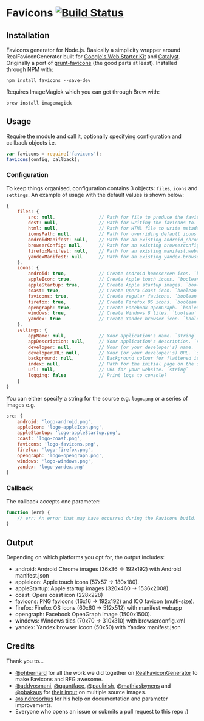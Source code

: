 # Favicons [![Build Status](https://travis-ci.org/haydenbleasel/favicons.svg?branch=node)](https://travis-ci.org/haydenbleasel/favicons)

## Installation

Favicons generator for Node.js. Basically a simplicity wrapper around RealFaviconGenerator built for [Google's Web Starter Kit](https://github.com/google/web-starter-kit) and [Catalyst](https://github.com/haydenbleasel/catalyst). Originally a port of [grunt-favicons](https://github.com/gleero/grunt-favicons/) (the good parts at least). Installed through NPM with:

    npm install favicons --save-dev

Requires ImageMagick which you can get through Brew with:

    brew install imagemagick

## Usage

Require the module and call it, optionally specifying configuration and callback objects i.e.

```js
var favicons = require('favicons');
favicons(config, callback);
```

### Configuration

To keep things organised, configuration contains 3 objects: `files`, `icons` and `settings`. An example of usage with the default values is shown below:

```js
{
    files: {
        src: null,                // Path for file to produce the favicons. `string` or `object`
        dest: null,               // Path for writing the favicons to. `string`
        html: null,               // Path for HTML file to write metadata. `string`
        iconsPath: null,          // Path for overriding default icons path. `string`
        androidManifest: null,    // Path for an existing android_chrome_manifest.json. `string`
        browserConfig: null,      // Path for an existing browserconfig.xml. `string`
        firefoxManifest: null,    // Path for an existing manifest.webapp. `string`
        yandexManifest: null      // Path for an existing yandex-browser-manifest.json. `string`
    },
    icons: {
        android: true,            // Create Android homescreen icon. `boolean`
        appleIcon: true,          // Create Apple touch icons. `boolean`
        appleStartup: true,       // Create Apple startup images. `boolean`
        coast: true,              // Create Opera Coast icon. `boolean`
        favicons: true,           // Create regular favicons. `boolean`
        firefox: true,            // Create Firefox OS icons. `boolean`
        opengraph: true,          // Create Facebook OpenGraph. `boolean`
        windows: true,            // Create Windows 8 tiles. `boolean`
        yandex: true              // Create Yandex browser icon. `boolean`
    },
    settings: {
        appName: null,            // Your application's name. `string`
        appDescription: null,     // Your application's description. `string`
        developer: null,          // Your (or your developer's) name. `string`
        developerURL: null,       // Your (or your developer's) URL. `string`
        background: null,         // Background colour for flattened icons. `string`
        index: null,              // Path for the initial page on the site. `string`
        url: null,                // URL for your website. `string`
        logging: false            // Print logs to console?
    }
}
```

You can either specify a string for the source e.g. `logo.png` or a series of images e.g.

```js
src: {
    android: 'logo-android.png',
    appleIcon: 'logo-appleIcon.png',
    appleStartup: 'logo-appleStartup.png',
    coast: 'logo-coast.png',
    favicons: 'logo-favicons.png',
    firefox: 'logo-firefox.png',
    opengraph: 'logo-opengraph.png',
    windows: 'logo-windows.png',
    yandex: 'logo-yandex.png'
}
```

### Callback

The callback accepts one parameter:

```js
function (err) {
    // err: An error that may have occurred during the Favicons build. `object`
}
```

## Output

Depending on which platforms you opt for, the output includes:

- android: Android Chrome images (36x36 -> 192x192) with Android manifest.json
- appleIcon: Apple touch icons (57x57 -> 180x180).
- appleStartup: Apple startup images (320x460 -> 1536x2008).
- coast: Opera coast icon (228x228)
- favicons: PNG favicons (16x16 -> 192x192) and ICO favicon (multi-size).
- firefox: Firefox OS icons (60x60 -> 512x512) with manifest.webapp
- opengraph: Facebook OpenGraph image (1500x1500).
- windows: Windows tiles (70x70 -> 310x310) with browserconfig.xml
- yandex: Yandex browser icoon (50x50) with Yandex manifest.json

## Credits

Thank you to...

- [@phbernard](https://github.com/phbernard) for all the work we did together on [RealFaviconGenerator](https://github.com/realfavicongenerator) to make Favicons and RFG awesome.
- [@addyosmani](https://github.com/addyosmani), [@gauntface](https://github.com/gauntface), [@paulirish](https://github.com/paulirish), [@mathiasbynens](https://github.com/mathiasbynens) and [@pbakaus](https://github.com/pbakaus) for [their input](https://github.com/google/web-starter-kit/pull/442) on multiple source images.
- [@sindresorhus](https://github.com/sindresorhus) for his help on documentation and parameter improvements.
- Everyone who opens an issue or submits a pull request to this repo :)

